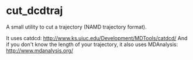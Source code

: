 # cut_dcdtraj
A small utility to cut a trajectory (NAMD trajectory format).

It uses catdcd: http://www.ks.uiuc.edu/Development/MDTools/catdcd/
And if you don't know the length of your trajectory, it also uses MDAnalysis: http://www.mdanalysis.org/
